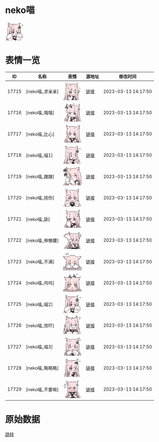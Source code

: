 # neko喵

<img src="./cover.png" height="60" alt="cover" />

# 表情一览

|ID|名称|表情|源地址|修改时间|
|----|----|----|----|----|
|17715|[neko喵_求亲亲]|<img src="./pic/017715_%5Bneko喵_求亲亲%5D.png" height="60" alt="求亲亲"/>|[链接](https://i0.hdslb.com/bfs/garb/9d3d66d83164310c817d6eb88976d5cc66fa4f97.png)|2023-03-13 14:17:50|
|17716|[neko喵_嘻嘻]|<img src="./pic/017716_%5Bneko喵_嘻嘻%5D.png" height="60" alt="嘻嘻"/>|[链接](https://i0.hdslb.com/bfs/garb/3c154d32d5a540361869dd251c9b268666e32dfd.png)|2023-03-13 14:17:50|
|17717|[neko喵_比心]|<img src="./pic/017717_%5Bneko喵_比心%5D.png" height="60" alt="比心"/>|[链接](https://i0.hdslb.com/bfs/garb/d724fdb5def28ef4c2713ef70d8878a3f3e820cd.png)|2023-03-13 14:17:50|
|17718|[neko喵_喵1]|<img src="./pic/017718_%5Bneko喵_喵1%5D.png" height="60" alt="喵1"/>|[链接](https://i0.hdslb.com/bfs/garb/31a894787027af642af932641e8b6be33636956f.png)|2023-03-13 14:17:50|
|17719|[neko喵_蹭蹭]|<img src="./pic/017719_%5Bneko喵_蹭蹭%5D.png" height="60" alt="蹭蹭"/>|[链接](https://i0.hdslb.com/bfs/garb/519467d505f9f00285204aaa9522a38af09c6b0d.png)|2023-03-13 14:17:50|
|17720|[neko喵_挠你]|<img src="./pic/017720_%5Bneko喵_挠你%5D.png" height="60" alt="挠你"/>|[链接](https://i0.hdslb.com/bfs/garb/43edd7e181021c683636745630622a47a3c44249.png)|2023-03-13 14:17:50|
|17721|[neko喵_舔]|<img src="./pic/017721_%5Bneko喵_舔%5D.png" height="60" alt="舔"/>|[链接](https://i0.hdslb.com/bfs/garb/d024e4603aac46c6b4b928af7f6d79fb13a1c159.png)|2023-03-13 14:17:50|
|17722|[neko喵_伸懒腰]|<img src="./pic/017722_%5Bneko喵_伸懒腰%5D.png" height="60" alt="伸懒腰"/>|[链接](https://i0.hdslb.com/bfs/garb/38f57e29a5f835c72da54b722c4c8b871c5045ff.png)|2023-03-13 14:17:50|
|17723|[neko喵_不满]|<img src="./pic/017723_%5Bneko喵_不满%5D.png" height="60" alt="不满"/>|[链接](https://i0.hdslb.com/bfs/garb/08348048507926b30d0869f00fc8ea0e2e4f4e2f.png)|2023-03-13 14:17:50|
|17724|[neko喵_呜呜]|<img src="./pic/017724_%5Bneko喵_呜呜%5D.png" height="60" alt="呜呜"/>|[链接](https://i0.hdslb.com/bfs/garb/17e2d6e34bf150a974404973f20486273988f035.png)|2023-03-13 14:17:50|
|17725|[neko喵_喵2]|<img src="./pic/017725_%5Bneko喵_喵2%5D.png" height="60" alt="喵2"/>|[链接](https://i0.hdslb.com/bfs/garb/281b109d6ee2d17cbf76f77e8f8a63346bdecee8.png)|2023-03-13 14:17:50|
|17726|[neko喵_惊吓]|<img src="./pic/017726_%5Bneko喵_惊吓%5D.png" height="60" alt="惊吓"/>|[链接](https://i0.hdslb.com/bfs/garb/3ed9636b4d376c286c731f5db2139c7370e03b6a.png)|2023-03-13 14:17:50|
|17727|[neko喵_喵3]|<img src="./pic/017727_%5Bneko喵_喵3%5D.png" height="60" alt="喵3"/>|[链接](https://i0.hdslb.com/bfs/garb/b89f8bbd21a11ffa89f69f93a95a95625c5fb3c6.png)|2023-03-13 14:17:50|
|17728|[neko喵_略略略]|<img src="./pic/017728_%5Bneko喵_略略略%5D.png" height="60" alt="略略略"/>|[链接](https://i0.hdslb.com/bfs/garb/57aacbb15477996ba973fa9bfd57fb10d2358686.png)|2023-03-13 14:17:50|
|17729|[neko喵_不要嘛]|<img src="./pic/017729_%5Bneko喵_不要嘛%5D.png" height="60" alt="不要嘛"/>|[链接](https://i0.hdslb.com/bfs/garb/26d98c651c79fd4afc201d0cdfdbfbec16afc961.png)|2023-03-13 14:17:50|

# 原始数据

[跳转](./raw.json)

